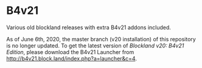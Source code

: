 # B4v21
Various old blockland releases with extra B4v21 addons included.

As of June 6th, 2020, the master branch (v20 installation) of this repository is no longer updated. To get the latest version of *Blockland v20: B4v21 Edition*, please download the B4v21 Launcher from http://b4v21.block.land/index.php?a=launcher&c=4.